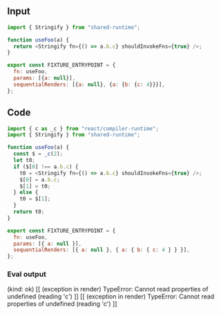 
## Input

```javascript
import { Stringify } from "shared-runtime";

function useFoo(a) {
  return <Stringify fn={() => a.b.c} shouldInvokeFns={true} />;
}

export const FIXTURE_ENTRYPOINT = {
  fn: useFoo,
  params: [{a: null}],
  sequentialRenders: [{a: null}, {a: {b: {c: 4}}}],
};

```

## Code

```javascript
import { c as _c } from "react/compiler-runtime";
import { Stringify } from "shared-runtime";

function useFoo(a) {
  const $ = _c(2);
  let t0;
  if ($[0] !== a.b.c) {
    t0 = <Stringify fn={() => a.b.c} shouldInvokeFns={true} />;
    $[0] = a.b.c;
    $[1] = t0;
  } else {
    t0 = $[1];
  }
  return t0;
}

export const FIXTURE_ENTRYPOINT = {
  fn: useFoo,
  params: [{ a: null }],
  sequentialRenders: [{ a: null }, { a: { b: { c: 4 } } }],
};

```
      
### Eval output
(kind: ok) [[ (exception in render) TypeError: Cannot read properties of undefined (reading 'c') ]]
[[ (exception in render) TypeError: Cannot read properties of undefined (reading 'c') ]]